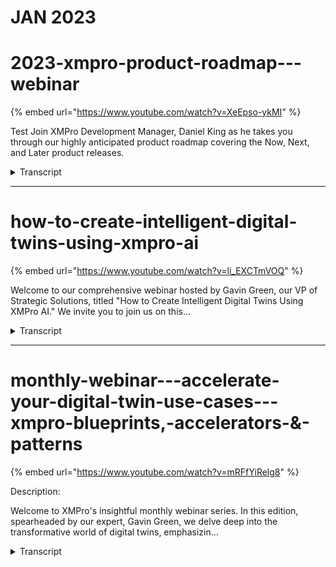 # JAN 2023

# 2023-xmpro-product-roadmap---webinar
{% embed url="https://www.youtube.com/watch?v=XeEpso-ykMI" %}



Test Join XMPro Development Manager, Daniel King as he takes you through our highly anticipated product roadmap covering the Now, Next, and Later product releases.
<details>
<summary>Transcript</summary>Join XMPro Development Manager, Daniel King as he takes you through our highly anticipated product roadmap covering the Now, Next, and Later product releases.
welcome to the XM Pro product roadmap

webinar for 2023 I'm Daniel King

development manager at XM Pro I'm based

in Sunshine Coast Queensland Australia

and I'd like to thank you all for taking

the time to attend today

I have a lot to cover off today so if

you have any questions please send them

through and I'll try to answer them at

the end

2023 has been an amazing year so far and

I can't believe it's halfway already

I won't be recapping recently delivered

items in this session but I'd like to

encourage you to go to our website and

check out our latest release notes

there are three key achievements I would

like to call out though 83 of our agency

connectors have been contributed to so

far this year which is massive I'll be

partnered with Dell Technologies to

create a validated design for the

manufacturing Edge and work with Nvidia

to validate XM Pro as GPU enabled or

accelerated and Enterprise ready

I'd like to take a second here to thank

the XM pro team for their contributions

and making all this happen I know a few

of them are watching today so thank you

the intelligent digital twins framework

is a strategy for our product

Peter Van scope fake is CEO of XM Pro

and co-chair for the natural resources

of working group at the digital twin

Consortium

here goes into much more detail on our

strategy and if you haven't already

watched this previous webinar I'd highly

recommend you do so you can find it on

our XM Pro channel in YouTube

the i3c framework is a longer term view

of where we're heading

and the product roadmap represents the

items we're working on now and next to

get us there I won't be able to cover

everything on a roadmap in 30 minutes

but I'll try my best to cover as much as

I can today

four pillars of the XM Pro product are

how we execute on the i3c framework

together they support each of our three

themes faster time to Value distributed

intelligence and secure cost deployments

the triangle layout demonstrates how

each of these Builders support each

other

and the pillars have varying impact on

people processing Technology based on

their proximity to these little labels

here

the robot items will be grouped by

pillar and I'll be talking through each

roadmap item for each of these pillars

distributed intelligence is achieved

through Ai and Engineering where people

and Technology meet to innovate execute

and augment with AI

I think that's pretty cool

we're going to start today with AI and

Engineering pillar

47 of all iot applications will be AI

infused in 2027. that's a 30 increase in

under four years that's that's that's

amazing we want to enable our customers

to be part of that 47 percent

and we're doing this with a number of AI

roadmap items

so we're going to focus on Innovation

with AI first

AI is fast growing and disrupting

markets around us and it offers new

tools to do things differently but these

tools are rapidly changing this is why

we think Innovation with AI is critical

X and pro notebooks is a new product

we'll be releasing as part of our AI

offering it supports Jupiter notebooks

allowing you to use a well-established

product without having to retrain people

or refactor existing notebooks XM Pro

notebooks can be used in data science

scientific Computing and machine

learning and data scientists analysts

and Engineers will be able to access

data to innovate within the XM Pro Suite

each user will have their own dedicated

notebook actively using the product this

makes it very scalable and cost

effective as you experiment

one of the biggest challenges for data

scientists is the access to good data to

innovate with

we're adding integration to our data

stream data so excellent Pro notebooks

can access the rich and near real-time

data in transit

this scenario isn't just limited

real-time data though in data streams

you can also run simulations on your

data streams and access that same data

from Maximum code notebooks the same way

this approach also allows users to focus

on innovation without first having to

develop software and Integrations up

front

it also allows for continuous innovation

and experimentation over time

we currently support the ability to run

simulations on streams visualize the

results in apps

front running simulations is the ability

to run a simulated event just before the

real event to predict what that result

would be

and this example we're simulating an

event right before the real event to see

what the outcome would be and in this

case it would have been a bad outcome

this allows you to build functionality

into a stream to modify the path

an event takes ultimately ensuring that

you get a good outcome

so let's talk about when these things

are coming so the now Title Here

represents an item that's actively in

development or scheduled for release

soon and the next title represents work

with developers not yet commenced or is

blocked by another item

we practice hypothesis driven

development at xmpros this means that

items can shift or change the scope

based on what we learned

development for the X and pro notebooks

has completed and the team are working

on productizing it for our supported

platforms and

Cloud providers

it will be the first available on our

free trial offering which is probably

only days away at this stage or really

close and it'll become available

incrementally on our installers for

different clouds and platforms

next we'll be releasing support to

consume stream data in those notebooks

and we're in the early stages of

planning for this

front running simulations is also in the

early stages of planning

once you've innovated and produced new

AI Solutions you need a way to execute

them

running AI in our streams is one way to

do this and up until recently you'll be

limited running these on the CPU

the GPU is well suited for running

certain workloads and involve a lot of

concurrent processing

moving processing to the GPU can vastly

improve how much processing you can do

in the same time frame compared to the

CPU mathematical algorithms Machine

Vision neural networks and deep learning

are examples of workloads that involve a

lot of concurrent processing

in this example we're using a Machine

Vision to process apples and oranges

differently in our data stream

images of our fruit are ingested by a

data stream as an agent compares the

images pixel by pixel to determine if

the if it's an apple or an orange

by using the GPU to run pixel comparison

algorithms we can process a lot more

images

this stream can still be run on the edge

Fogle cloud

and it can also dynamically detect if

there's a compatible Nvidia GPU and use

it falling back to the CPU when the GPU

isn't available

there are a handful of scripting

languages that are fast becoming

standard for executing AO workloads by

supporting these scripting languages we

support customers in running their

existing Solutions in our streams this

reduces the need to refactor or retrain

staff and you can adopt new

functionality faster as is the large

open source Community currently

innovating using these scripting

languages

we're extending our current agents to

support more of these scripting

languages

we're also adding support for more

governments around these scripts in this

example you can see we can run a script

directly in an agent or reference the

latest published version of a script

from the common storage layer

for now I think of the common storage

layers kind of like GitHub and I'll talk

about this later

these scripts can be edited from the X

and pro notebooks allowing users to

operate completely in our suite of

products

data streams are executed for us to buy

our stream hosts and these stream hosts

can be run on the edge of fog and Cloud

allowing you to distribute your

processing fully strict scripts uh

providing like a very flexible and

composable architecture

thank you now we've recognize you may

have your own machine learning

operations or mlops

they're focused on streamlining the

process of taking machine learning

models to product and then maintaining

and monitoring them

mlop space it's it's growing very

quickly and there's a vast variety of

different third-party Solutions our

approach here is to create agents to

integrate these third-party Solutions

mlflow is our open source platform for

managing the end-to-end machine learning

life cycle

and is fast becoming the the most

popular in the space

we have created an ml flow agent that

can get the latest published version of

a model

and invoke it with data from the our

data stream and then return those

results back this prevents the the need

for a data science to actually go into a

data stream and update that stream each

time a new version of the model is

created

it also allows heavy processing of ml

models to be run on the customer systems

optimize already for these workloads

it also allows access to be restricted

to the data stream supporting the

principle of least privilege

mlops can be orchestrated from XM Pro

notebooks allowing you to run

experiments create models publish those

models and then invoke them directly

from The Notebook then using the results

foreign

GPU acceleration support is currently

available you can design Aid install

leverage Nvidia gpus using agent

documentation and we'll be extending

this documentation to provide more

examples and support

we're also working on adding GPU

acceleration support to some of our

existing agents

we currently have a python script and

we're close to releasing an R script

agent we'll be adding more governance

controls and integration to these to

these scripts using the common storage

layer after it's released and I'll talk

about talk more about that common source

layer layer later

we've recently developed the ml for

agent for integrating to customer lmops

and we're updating our public docs right

now before we actually release it

now the innovating and executing with AI

there's a great opportunity to augment

what we have now with these results

we currently have recommendations

capability and for those that aren't

familiar at a very high level you can

create recommendations with rules that

when are met generate alerts

we found that existing recommendations

can be augmented with AI anomalies can

be dynamically detected and visualized

with inside the recommendations

new recommendations can be automatically

generated or discovered

and rules within those recommendations

can be created or augmented

and alerts themselves can be augmented

with copilot like functionality and

assisting assisting engineers in in

resolving these alerts

chat GTP and open API services are

continuing to provide new and easier

innovative ways of doing things

accent Pro notebooks will be released

with a sample notebook demonstrating

integration to chat GTP in this sample

notebook it includes an end-to-end beer

quality example which incorporates chat

GTP and who doesn't like quality beer

data stream designer Integrations will

allow you to augment your event data

with chat GTP and app designer

Integrations will allow you to make

custom calls

from your apps enabling co-pilot like

functionality

the security of our data we will we uh

security fuel data and and how we

implement this is really important to us

we use the third-party services like GTP

takes a lot of our consideration and

we'll be factoring this into you know

how we solve these problems and deliver

these new product roadmap items

visualization of AI outputs is a really

powerful and effective way of

communicating the insights you're making

excellent Pro notebooks will allow you

to generate visualizations that you can

share in apps in this example we'll be

using chuckttp to generate a linear

regression visualization for us

it's using the data for my data streams

and it's checking to be savings a lot of

time because we're not having to find

the suitable libraries and write the

code to do this ourselves

Excel Pro notebooks will be released

with chat GTB integration support and

samples on how to get going quickly you

can currently integrate you integrate to

check GTP via our Python scripts and run

these in agents right now

and these Python scripts can be designed

and managed in X and pro notebooks

we will have importable end-to-end

Solutions as our starting point to get

you going faster for our common use

cases and additionally planning for app

designer and data stream designer

integration

as this is currently underway and it

will provide more additional no code

approaches

AI generated or discovered

recommendations is in the early stages

of planning there are some core

technical pieces that are needed before

we can start this work and the

development team are busy work on these

right now

generating analytics and visualizations

is currently available through a mix of

approaches we're currently planning on

how to extend these approaches to closer

integrate x and pro notebooks allowing

from a more seamless experiment

experience from right through from

Innovation through to augmentation and

the visualization

all these new AI roadmap items need

distributed computing and network

infrastructure management to support an

edge ecosystem

this is the cloud to Edge continuum

we currently support deployments to a

wide variety of cloud providers and

on-prem platforms using cloud and

platform native services

this creates additional overhead for us

and our customers as we add more

features demanding more capabilities in

this area

these environments can be configured in

many different ways and also change and

sometimes without our control and this

makes it difficult for us to deploy and

support our products simply as

seamlessly

there are new more modern approaches

that are quickly become industry

standard for the type of architecture

that underpins our suite of products

these more modern approaches require us

to change our deployments to embrace

them

we'll be creating a cloud agnostic

deployment for our suite of products

that will become the default deployment

method

the aim is to provide a product that is

more portable allowing for business

better business continuity planning more

reliable with self-healing properties

and more performant allowing for better

performance for Less cost

now we currently support distributed

deployment and in this example we have

products used most by our users in the

cloud in regions closest to those users

making the products feel fast and snappy

in the fog we have our AI capabilities

closest to where most of our data is

reducing the time to transmit large

volumes of data over the wire and on the

edge we have our stream hosts these are

our engines that run our data streams by

putting them on the edge we put them

closest with the devices and Edge

systems are

the challenge with this approach is

managing all these Edge deployments

without some form of centralized

monitoring alerting and management it

can become difficult and time consuming

for iot to manage these systems

this is why we're building support for

third-party systems that provides

centralized monitoring alerting and

management capabilities

we're adopting industry standards and

best practices to allow us to easily add

additional providers over time and this

also provides customers with the

flexibility to use their existing

providers if they have them

the solution would be composable with

the ability to select different

providers from different functions

instead of having to commit to one

system to do it all

we're bringing devsecops capabilities to

our sweeter products

we're not building these capabilities

into our products but again leveraging

existing industry standards and best

practices to allow you to use your own

providers

in this example we have a pre-pro

environment that we want to design our

streams and apps before we publish them

to production

these new versions of apps and streams

are automatically exported to the common

storage layer and from there UI test

automation can be run leveraging our XM

Pro test automation Library

secure testing can be performed on any

changes to say Integrations to mitigate

any potential vulnerabilities and when

all these pre-checks pass the change is

then approved and these versions can be

published to our products or your

product environment or the customer

support environment

we can take a similar approach to

upgrades to X and pro new versions can

be automatically and programmatically

installed in pre-prod manual regression

or just automated UI testing performed

and then deployed to production

we've just released automated database

installs and upgrades

which allows for a fully automated

deployment our current deployment

options required a customer though to

set up Automation in their third-party

systems

best practices have evolved since some

parts of the process were first

developed and we need to redesign these

and we'll provide be providing improved

deployment automation incrementally

product by product

we've completed several proof of

Concepts around Cloud agnostic

deployment

with commence development and are taking

our product by product approach and

we'll continue to support cloud data for

some time shifting to Cloud agnostic

deployments as default and they're done

we're looking to cater for customers who

want an out-of-the-box experiments where

they can use all the default deployment

configuration that we provide right

through to those that want to consume

the individual product artifacts and

build them into their own custom

deployment

we've completed a proof of concept I

distributed deployment management based

on our Cloud agnostic approach and we're

in the planning state of considering a

mix of internal and external third-party

tooling to be rolled out incrementally

faster time to value is achieved through

roadmap items that combine people

and process to accelerate transformation

we're providing more support for what

you have when it comes to visualizations

we use blocks to compose apps and

already have a large library of blocks

to do this however some scenarios it's

quite difficult to create a block for

example

if a customer system uses an

incompatible technology or uses an old

technology that performs slowly or is

just custom or an in-house system

meta blocks will allow us or you to

create custom blocks to overcome these

challenges

it'll allow you to run visualizations

side by side that traditionally just

wouldn't be possible

with this capability you will be able to

create an industrial metaverse that runs

on the same backbone of event data

without first needing to re-platform

your existing exist existing systems to

like a common technology

this gives you the flexibility to delay

deciding when that common technology

needs to be and what it needs to be

until that Industrial metaverse

Technologies and processes stabilize and

you can make a better decision about

that

I've mentioned the common storage layer

a number of times already in this

presentation

and that's because it will unite

artifacts across XM Pro think of it as

kind of like GitHub

except we'll be implementing it in a way

that allow you to choose the provider so

it doesn't have to be GitHub it'll also

be comprised of several different

Technologies allowing for the best

technology for the job and using best

practices to do it

the common storage layout will allow you

to collaborate faster and safer

providing well-known interfaces and

governance controls to do this

anything you can currently export or

import can be managed here and all the

new artifacts discussed today will be

stored here

the provider you choose for the common

storage layer will also support

integration most likely and allowing you

to automate and tie in artifacts from

Max and pro into your current existing

systems

we're introducing some new artifacts the

common series later get you started

quicker and keep you innovating

blueprints are pre-built Solutions

providing end-to-end working samples

accelerators can be imported into your

environment as a starting point

from which you then can extend from

and patents are pre-configured data

streams at servers building blocks that

you can compose and extend out

you'll also be able to create your own

versions and collaborate internally and

externally

so we currently have a library

predefined Solutions in our XM Pro

GitHub project which you can now check

out

we'll also continue to add to these over

time and next we're looking at adding a

library UI into our accent pro products

to access and integrate them a little

bit more easier

we've completed a perfect concept of

meta blocks and are planning on studying

development soon and we've selected

several new and existing blocks to be

candidates for that first release

we're currently using several providers

for my common storage layer internally

for collaboration and we'll be exposing

these publicly

we're beginning planning We Begin

planning on how we'll integrate these

products in the UI shortly

where process and Technology meet we

need strong governance to be secure

across deployments and we do this with

zero trust architecture

zero trust architecture is not new for

us at X and pro and something we take

really seriously

we aim to give you more control over

what users can access with finer grained

Access Control

the product rights will align closer to

API endpoint functionality and not UI

components we'll still have product

roles to manage any additional

complexity this might introduce and in

this diagram you can see a user

accessing data via connector or

recommendations functionality previously

these would have been these five rights

here would have been three different

rights this change allows for greater

control over what users can access

and by aligning these rights to API

endpoints it makes it simpler to apply

the principle of least privilege at

scale

we currently run several security scans

every three months months and uh and

publish these results to our website

in addition to this we'll be running

incremental scans on every code change

for each product to pick up potential

vulnerabilities earlier this change will

ensure that any new vulnerabilities are

identified and addressed as soon as

possible

so XM Pro currently supports integration

to Azure ad ID provider providing an

easy way to leverage existing user

logins and security policies and

features like SSO and MFA

we're extending this functionality to

include support for more scenarios like

a Federated tenancy model

this integration has been done using

industry standards making it easier for

us to add new providers when it's

necessary

as we implement the edge to Cloud

Continuum and monitoring and managing

product performance is critical

we need it we're implementing support

for application Performance Management

tooling and we're doing this using

industry standards so adding new

providers will be easier using this

integration you'll be able to monitor

performance of our products

be alerted when there's issues and if

needed do basic troubleshooting yourself

so we're applying finer grade access

controls incrementally to each of our

products with the first product in

development now

we have continuous security scanning set

up on most of our products are in the

process of updating the remaining right

now

and we currently have support for Azure

ID and like I mentioned before we're

just extending this to support more

scenarios like a Federated tenancy model

and we're currently adding support for

Azure app insights as a APN provider

so

we'll be running webinars on the items

shown today as they become available and

diving into a lot more deeper detail

if you have any questions please send

them through and I'll try to answer them

now thanks

thanks Dan um so we've got two questions

here already

um the first one is where can we find

more information on XM Pro AI

okay great question ah thanks Sarah

so that segues really nicely uh next

month Gavin Green will be doing a

webinar on AI and he'll go into a lot

more detail

um I'd encourage you to sign up for that

and attend

um we're very close to releasing X and

pro notebooks in our free trial soon

um I think it's a couple of days away at

the stage just keep an eye out for that

uh sign up have a play around with our

free trial and the different AR

capabilities that are in there and I

also believe we're publishing a web page

specifically around Ai and our website

and the features that you can leverage

there so keep an eye out for that as

well

awesome there's another question here um

it says with Edge to Cloud continuum

providing any

s around containerized architecture

good question uh yes really really

excited about this one

um so actually we currently have Docker

images for our stream hosts these are

the engines that run our data streams

we're adding Docker images for other

products and we'll be creating a

container registry that will be

publishing these two

um we will likely do webinars on this as

this becomes available

um

so yes

awesome and then one very important

question asking will we receive a copy

of the webinar from today

yes yeah this is probably where I do the

uh like And subscribe Us on YouTube

um yes we'll be putting this on YouTube

on our XM Pro Channel all of our

webinars are on there including uh Peter

Scott fakes previous one I mentioned

please jump on there and look at it look

at it um Sarah do you know how long

it'll take for it to get up there

um hopefully we'll get it up today

sometime later on today okay

thanks

that's it for the questions

oh I head over to you oh thanks

okay

um so if you just want to change science

then

cool

thanks everyone um so thanks very much

Dan for taking us through and thanks

everyone for joining us if you're

looking for more information uh you can

contact Dan directly or the team via

these email addresses as Dan mentions

we're running these webinars monthly and

our next session will be on XM Pro AI

presented by Gavin Green so you can

register by scanning the QR code there's

a link in the chat box and I'll also be

sending the link

um shortly when we send the recording

out sometime later on today and we look

forward to seeing you all next month

thank you very much for joining

thank you
</details>


---


# how-to-create-intelligent-digital-twins-using-xmpro-ai
{% embed url="https://www.youtube.com/watch?v=li_EXCTmVOQ" %}



Welcome to our comprehensive webinar hosted by Gavin Green, our VP of Strategic Solutions, titled "How to Create Intelligent Digital Twins Using XMPro AI." We invite you to join us on this...
<details>
<summary>Transcript</summary>Welcome to our comprehensive webinar hosted by Gavin Green, our VP of Strategic Solutions, titled "How to Create Intelligent Digital Twins Using XMPro AI." We invite you to join us on this...
hello everybody and welcome to our XM

Pro AI

um for intelligent digital twins webinar

my name is Kevin green I look after

strategic solutions for XM Pro I want to

thank you for your time attending today

if you've got any questions please send

them through I'm not trying to answer

them at the at the end

in some prior webinars we went through

the four pillars of the the excellent

product I'm not going to go into detail

here

but just in a continuation of that which

pieces are we going to be focusing on

this is in line with our i3c framework

and it's in essence where we focus our

effort when we're putting the product to

Market and the different feature sets

that we are are working on

today's Focus however is going to be on

the AI side of things and what is in the

product that can help you for the

intelligent digital twins with the the

focus on the AI site

before we jump into you'll hear me

talking around intelligent digital Twins

and digital Twins and there is a

difference between the two of those

there was a paper that was written on

the evolution of digital twins

um the two fathers of digital twins

Being John Vickers and the second being

Dr Michael Greaves

um this is Dr Michael greve's vision of

the different stages of evolution of

digital twins these are some slides from

the paper the paper is available down

the bottom and if you're interested we

can send you the link where you can

access the paper as well and it outlines

the different stages and it's also used

as inspiration and a guide within our

software and what it is that we do the

the main Evolution steps you'll see them

on the right there going from zero being

traditional 2D

that evolved into transitional so you're

number one which was 3D cat that went

into number two around the conceptual

this is where

um things started becoming a lot more

model based and then that evolved into

the concept of a digital twin platform

the step number three this is where most

people are at the moment

and they are slowly moving towards the

the number four which is around

intelligent digital twins one of the

applications for intelligent digital

twins is front running simulation it's

by no means the the only one it's just

the one that's front of mind which helps

explain the intelligent aspect of that

as well

when we start comparing digital Twins

versus intelligent digital twins there

are certain characteristics of a digital

twin and then there are characteristics

of an intelligent digital twin I've just

built the slides here again I'm not

going to go into into detail here the QR

code in the middle will take you to a

video which will go into a lot more

around the digital twin capabilities and

characteristics and the intelligent on

the other side

the one piece right at the bottom is the

anticipatory or the front running

simulation side of things

keeping with the the XM Pro product

within our intelligent digital twin

suite for those of you who are familiar

you're familiar with the data stream

designer the DS the app designer which

is the ad here and the subscription

manager of the SM here

the new one which you may not have seen

is around the AI side

rounding out the intelligent digital

twin Suite here

we'll go into that quite a bit of what

I'm going to walk you through you can do

without and I'll touch on some of those

areas where you can and then also touch

on the areas where you do need the the

newest addition here which would be on

the on the AI side

we have to stop in at the tip of the

iceberg where does it slot in so when

most people look at our digital Twins

and this is true for normal digital turn

platforms all the way through to

intelligent digital turns as well as

most people look at the top and they see

the uis there's actually a lot of things

that sit underneath

which is where the recommendations come

in and this is also where we slot in the

AI aspect as well the AI integration the

notebooks as well as how you

operationalize this for the agents you

still have everything else as you are

used to you've still got your data

stream and you've got your subscription

manager as well

we're going to leave the slides here and

we're going to jump into the actual

software itself and we're going to go

through a few examples of what it is

that I'm actually talking about here

so what we put together is we created an

app which will just allow me to walk

through the different bits and pieces

that we've got

let me just get rid of my slides

and we'll come back to to this

so again this is all driven from an

overarching framework which is what we

call our i3c

um and it's broken up into a few

different areas specifically with an AI

Focus for today we're talking around

Innovative embedded and augmented but

how do they all fit together where do

they all work together

we like pictures so we like explaining

how all of these fit together

as it is right now without having to

upgrade any accent Pro you can do

everything on the right here we call

that embedded AI

from the data stream designer how do you

bring the models in maybe you've already

got some models how do you

operationalize them and use them

everything else on the left here is some

of the new capability that we've brought

in with regards to Innovative AI as well

as augmented AI it's not required you

don't have to you can choose to use this

or not use this as well

so as we go into these different areas

what do I mean when I start talking

around Innovative AI we start going into

Excel Pro notebooks and there's two main

items in here the one is around the

ability to discover

so you'll see on the left we have a new

tool and that'll open up what we call

accent Pro notebooks

within here for those who are familiar

and comfortable you'll notice a familiar

environment being a Jupiter notebook

that we've got here

so this allows you to discover work

through and come up with the different

models Etc

any of the libraries that you can use

within a jupyter notebook you can use in

here this particular example I've got

here you can see this is around

predicting and the the beverage industry

using linear regression

as I build through this particular

notebook here you can see I'm going to

import certain libraries and it's going

to walk me through the different pieces

here so if there's a library that

I need for my machine learning or I want

to do some data Discovery I can load it

into the notebook not a problem at all

the other thing that as we work through

this that we've added into this is a

generative AI capability as well

what we mean by that is as I work

through this you'll notice at this point

here we've integrated chatgpt into this

environment as well so what that means

is you can actually use the chat GPT

to help augment and enrich what you're

looking for in here this example that

I've got in here what we're actually

asking

um chat GPT to do is to write me some

code on how to visualize the data that

I'm looking at I'm not an expert in how

I put this together so we're going to

ask and it'll actually generate

the items for me and if I go and run

that now you'll notice that it's going

to run and then it will generate and it

once it comes back it'll actually show

me the plot for the data that I'm

looking for

scroll a bit further down you'll

actually see what that looks like

if we keep going you can start

developing different models as well

if I come back here step one is really

what we call notebooks which allows you

to interact in an environment which is

familiar to you

you don't have to use them in here if

you do use them in here you can start

using some of the other features and the

bits and pieces that we've made

available as well if you have your own

models and you just want to use them and

plug them in by all means you can do

that already in the steps here

the second piece is really when we start

wanting to deploy models so there's two

main things that you can actually do

with the model

the one if I go into a different example

here is I can actually run this

it will generate the model I can help

discover that and the end result is I

can actually save this model to a file

that I cannot use inside the data stream

you can do the same thing right now

let's say you have a jupyter notebook

that sits outside X and pro you've

already doing Discovery you're already

generating models how do you just use

those models and bring them in you can

do that and I'll show you in a data

stream as well

the second thing that we're doing in the

prior example though is we're actually

fitting this model and passing it to a

repository and the reason for this is we

want to introduce a concept of

governance

and make sure that there is a framework

that you can actually deploy into and

that your models can live so that you

don't end up with a an Excel of machine

learning model sitting everywhere no one

knows it's got the latest version of

where it's actually sitting

if you have your own repository by all

means you can actually hook into and use

that as well this example here we're

just talking to to Mr flow as the

repository this is just one example it

is not the only example so if you've

already got one by all means you can

just plug that in and actually use that

as I continue to step through all of

this what it's doing is it's working out

the model it's working out the pieces

and then it is actually publishing that

model to my ml flow repository for me

you'll see it has already existed it's

going to created me a version 5 of that

model and now I can go into my actual

repository and decide when I want to

deploy that or elevate it to production

or not

so if we jump into that and again this

is just one example that we've got it's

not the only repository you can see the

one that we've just pushed through now

so number four is the one which is

currently in production I cannot decide

that number five is ready to go and I

can transition it to staging in a

controlled environment versus working

out well which is my live running model

which one isn't and how do you in a

governance structure move between the

different Frameworks that we're actually

looking at here

number four is currently published and

I'll show you now where that is actually

published and running

so if we come back here we call that

Innovative AI so if I come back to the

diagram that we're looking at here this

is the area that we are working in at

the moment is how do we take training

data how do we ask for specific results

that we are looking for and how do we

run that through a notebook you can't

augment that with chat GPT in this

example and then deploy that to an ml

Ops platform of your choice

you don't have to deploy it you can just

take the actual raw artifact which is a

result of that model and then use it in

a data stream as well

the

preferred or the more governance driven

process is to actually push that through

a

repository because then you get

everything that comes with the

repository as well

I mentioned you can do things right now

you don't need to upgrade or get all the

newest toys in the Box to to be able to

do this this is around the embedded AI

side so if I go into and this will open

up my data stream designer for me

you can do this right now you can drag

on this example has got a python runtime

running here which is running a model

this model was created inside the

notebook it was outputted from The

Notebook and then manually put into the

data stream and used and this is

capability that you can do as I

mentioned right now we call that how do

you use it from a manual perspective

what you'll also notice is there are a

lot of other items in the library

so if python is just being one of them

but let's say you want to use a more

standard algorithm like anomaly

detection or binary classification or

clustering

those agents already exist you can just

drag them on and use them right now

there's nothing stopping you you do not

need a repository you do not need to use

the Excel Pro notebook to take um

advantage of that particular capability

however if you do use a repository

and you actually want to integrate and

make use of that inside the data stream

what we've got here is we're performing

the analysis so this is using the Mr

flow agent so on the left you will see

here is a list of library

one of those being the ml flow

the Mr flow is talking to the repository

and here you can see the actual model

that it's talking to and everything else

is governed as well so I don't need to

remember the URLs I don't need to

remember logons passwords Etc I just

want to use that particular model and

actually just run it and execute it

again this is your governance that sits

around it it makes sure that the models

which you're using to do anomaly

detection Predictive Analytics maybe

you're using it to do forecasting or to

do front running simulation or just to

do normal simulation of current state or

past State you want to make sure that

you're running on the correct model

latest model and that you have control

of that you can do that inside the data

streams that we're looking at in here

so again if we come back

Innovative AI this is a really around

the ability to discover

go in through the particular notebooks

and then how do you use some of those

libraries in there the other example in

here is you can actually just create

models that do simulation so you don't

need to create models that do very

sophisticated

um AI number crunching and algorithms at

output you can do something as simple as

just simulation which is what this

particular example here is doing we're

creating a network we are then deploying

the same model to the repository again

you don't have to

There's an actual example of this one

running just the python itself with the

simulation on top of that as well

this one here is doing a remaining

useful life as well as a more advanced

prediction on the data coming in the one

that I just showed you is doing more

simulation so it caters to to both

there's no

you can do one and not the other

if we go into the augmented side

let me expand that a bit here so

embedded again you can do this right now

there's nothing stopping you from using

the current set of libraries and we're

expanding and adding to those all the

time

ml.net are some of those that you're

seeing in there ml flow when you're

talking to repositories maybe you want

to use some GPU enabled

um

algorithms from the the Nvidia Library

you can do all of that right now within

the embedded side of things

the Innovative is around the notebooks

but augmented is not just in the

notebook section over here

the augmented

AI you can actually use inside your apps

when you create and configure them as

well

what do I mean by that oh let's go into

an example

so I've got a particular app here and on

the right you'll see some

recommendations have triggered

these recommendations you can see

remaining useful life has been declining

and I can go a bit further down and I

can see remaining useful life has been

predicted to be below a certain

threshold again these were running

through the data stream and they can

either be Standalone python or any of

the other algorithms or read the matter

or repository and execute them as well

if I drill into that particular asset

it'll actually filter out my

recommendations for the two that I'm

interested in across the top you can

actually view the state of the model and

you can view the state of the data

that's flowing through the model so

actual versus predictive how are we

doing are we getting better we're

getting worse

if you apply this to simulation you

could have a button here that you could

click and it can actually show you the

progression of a simulation as it's

running through the uh the model itself

these recommendations here

you'll see above that there's a thing

called copilot copilot you can actually

bring into the application and use it in

here so if I was to ask it a question

let me just grab my prompt

and paste that in there

I can engage and talk with it and ask it

anything around this particular asset

that I'm interested in

this is using currently chat GPT so the

the data that I'm looking for here is

not sensitive in that regard however we

do have some OEM

Partners who have gone and taken as an

example Azure open Ai and they are using

that on their own data their documents

their manuals and they've deployed that

internally as well

this is just easier to to demonstrate

and show the concept of how you can plug

this in and where we are busy plugin the

different bits and pieces in so even

though this is using a chapter GPT API

here you could switch this out and put

azure's open AI in here as well a lot of

problem to do that

you'll see the the recommendations

coming down

you can go and expand that further and

actually pass these recommendations into

the assets themselves so here you can

see a discharge exception and I can

actually see that in this particular

Unity view as well I've got more space

for my co-pilot

um but I can still see the relevant

information that is applicable for me

if I drill into these recommendations

and I'll drill into this one as an

example and then I'll open a few others

as well

this is your quick start for

recommendations that you've configured

what I mean by quick start

so let me go all the way back here and

open up a different example for you

so when I say quick start you have

certain capability that is available out

the box you get it when you install and

you can just use it there's some other

capability that you can actually

configure within the platform as well so

we have a lot of different widgets we

have a lot of different applications

that you can just import we have a lot

of different templates

one of those templates is around

recommendations so you'll see at the top

I've actually got two sets of

recommendations on this particular page

for the Top If I go into my one example

this is the recommendations that most

people are familiar with XM Pro would

actually be looking at

this is the the Quick Start

you can't really change anything here

from an end user's experience or even

from someone who's configuring it you do

have some some control over the form and

maybe the triage instructions here but

that's about it you can't change any of

the layout you can't add anything to

this particular form maybe you want to

enhance and bring some other data in

some other capability in here as well

so how do you actually do that

if we go down the bottom

you can actually take all of that data

and make it available in different views

that your end users are interested in

consuming

same data presented a bit differently

but what this allows us to do is we can

now bring in let me hit my other prompt

there we can now bring in the copilot

into here as well and this is around dry

gas seals I can see my event data for

the event that has happened I can see

analytics so how often is this actually

happening is there something that

happens at certain times is it happening

when other events are happening as well

so we're dealing with a pressure seal

that is low we may have some high

temperatures maybe all of this is

related and there is a correlation

between these as well

however if we go a bit further down you

can bring the copilot in here as well

so now you've got a co-pilot which you

can deploy and use on an actual

application itself at an asset level or

maybe all the way up at a landing page

for your different views or you can have

a view where you can have it all the way

down with your recommendation data as

well

so now as an end user I can decide and I

can work through and work out based on

what I'm looking at based on what I've

asked and the responses I am getting do

I need to create a work request can I

capture any notes what do I actually

need to do with this recommendation that

I'm looking at here

and again this recommendation was

triggered from within the data streams

you'll see there is a run recommendation

if I go into the other example you'll

see there is a run recommendation as

well so we apply the same patterns in

our data streams irrespective or if if

you're using a model that is coming from

a repository

in this case this one is coming from a

repository or if you're using some of

the standard inbuilt

algorithms are already there or if you

just want to go and run your own model

and actually use that in here as well

they all follow the same pattern the

output of that you can pass to

recommendations and Trigger

recommendations as well because that's a

key thing for us is making sure that we

can close the loop on any of these

events that we find it's one thing to

just have a model it's how do you

operationalize the model and make it

useful

with the outputs that are coming

this view here

you can then look at the data you can

view any of the model information and

now you have a lot of different options

and how you want to react to that

if I close that

and we come back to this particular view

here

so to go through the the items that

we've just gone through

we talk around Innovation AI

embedded AI as well as augmented AI

embedded AI you can do right now

we have the libraries we have the agents

if you need specific agents for specific

algorithms they're pretty quick and easy

to create they need to talk to a certain

repository you don't want to use the one

that I've just shown here maybe you've

already got your own

those agents can be created very quickly

and deployed and used

on the augmented AI site

you can right now bring in

if I open that up again you can bring in

things like co-pilot into your

applications right now there's nothing

stopping you there's there's no

capability that you're missing to do

that the only thing that I would suggest

is make sure that whatever it is that

you want to use here

um you understand the privacy concerns

with the data again we are using chat

GPT here we are busy I can't show you

the the things on the Azure open AI side

because that's typically trained and

running on corporate data or customer

specific data for their customer

so this you would just swap out same

capability exactly the same mechanism

it's just what's sitting behind that'll

actually change for you as well you can

do that right now

The Innovation piece here this is where

you need access to the excellent Pro

notebook here

to be able to run and configure what

you're looking at we do provide if I go

back into the router we do provide a

quick start as well

the quick start for if you're not

familiar with all the different

capabilities the markup that you need to

use and how you can configure this a

quick start will actually walk you

through as well it's available as soon

as you have access to the AI designer

you'll find it in the list here and it

has a index and it'll just run you

through all the bits and pieces you need

if you're interested in some of the

other examples that we've got you by all

means reach out and happy to happy to

discuss how we can share and learn from

this as well

okay let's see if we've got any of the

the questions we do have a few questions

that came in there so first one does XM

Pro have models

um great question we get that quite a

lot when people see all the different

pieces and capabilities we don't have

specific models that we make available

we're not a data science scientist

company

however we do have certain algorithms

that we do make available so for

instance anomaly detection regression

um

classifications Etc what we do do is

give you the vehicles and the tools to

operationalize your own models whether

those are coming out of a repository as

we did with this piece here or whether

those are coming out of a data stream

and you go and configure everything

whether it's in python or even if you're

more comfortable in our script and you

want to use that you can do that as well

so we're more vehicle that allows you to

operationalize versus do we have a model

that does X on this asset

second question

um I did touch on it a few times but

just to to go through it is I have my

own models and repository do you I need

to choose yours being XM Pro

uh or can that you can keep your own you

do not have to replace what you

currently have you do not have to swap

that out and use ours you can just

integrate from ours into yours that'll

mostly get done inside the data stream

from the agent's perspective over here

again if there isn't an agent that will

connect to your repository of choice

it's pretty quick and easy to actually

create these types of Agents we can

create them on your behalf quite a few

of our partners do that as well or we

can even show you how to create these

yourself as well

the last thing I will leave you with

is just before we wrap up again thank

you for your time

um to today and we do have a webinar

coming out next month as well where

we're going to be talking about the 4.3

release

um the QR code here will take you

directly to the registration page if

you're more comfortable you can type the

link in and go from there if you have

any questions

um you can email me directly or just

sales at actionpro.com and again thank

you for the uh the time today and have a

great rest of the day

foreign
</details>


---


# monthly-webinar---accelerate-your-digital-twin-use-cases---xmpro-blueprints,-accelerators-&-patterns
{% embed url="https://www.youtube.com/watch?v=mRFfYiRelg8" %}



Description:

Welcome to XMPro's insightful monthly webinar series. In this edition, spearheaded by our expert, Gavin Green, we delve deep into the transformative world of digital twins, emphasizin...
<details>
<summary>Transcript</summary>Description:

Welcome to XMPro's insightful monthly webinar series. In this edition, spearheaded by our expert, Gavin Green, we delve deep into the transformative world of digital twins, emphasizin...
hello everybody and welcome to today's

uh webinar my name is Gavin Green I look

after strategic solutions for for exm I

want to thank you all for attending

today uh if you have any questions uh

put them into the uh the chat uh I think

there's question section as well I'll

try and get to them at the end as we go

through it so in today's webinar what

we're going to go through is how to

accelerate your digital twin use cases

using our blueprints accelerators and

pattern as

well before we start though uh we just

need to make sure that we're aligned on

some of the terminology um make sure

that when we're talking um an

accelerator or pattern everyone's on the

same page um on the topic so to do that

U it's easier if I just open it up and

we just go through this so starting from

the bottom um each of these tends to

build on each other so patterns um on

the far right here we see these as

preconfigured data streams we also see

widgets and I'll explain what the

difference is when I go into that uh

form part of the patterns um on on the

right

here the

accelerators um that is typically a

Jupiter notebook from our AI or our

notebook section um it could also be one

or two pages um it could also be a set

of recommendation s with the data Stream

So it builds on the patterns just a

little bit more and then blueprints

blueprints you could see those as

pre-built Solutions so they're typically

around a specific use case um and they

will contain data streams

recommendations um some app

visualizations templates

Etc what are some of the benefits by by

using templates um why are we having

this discussion around blue accelerators

and patterns and what does it mean for

for me and and my organization uh for

for those watching

today so some of the key benefits uh for

this is lower cost of deployment you can

integrate your Silo data um using best

practices you're going to shorten your

time to Value um and that plays into the

next one as well which is improving your

internal personal productivity you don't

have to spend a lot of time working all

the intricate details and and bits some

pieces up you can use this as your

starting platform um and then just adapt

it and change it to your own

requirements as

well you can increase your return on

your value proposition again these all

tie into the shorten time to Value piece

of the top which is really U the key

thing here around all three of them it

doesn't matter if it's a pattern an

accelerator or a blueprint it really is

how do we do things a lot quicker um and

get to our end result a lot faster the

the last one is an

interesting you can get the domain

Knowledge from our partners as well as

ourselves around certain use cases again

you can import these adapt them change

them to your own requirements um but

just some of the benefits of using the

uh the templates

themselves when it comes to our suite of

um products which pieces do these touch

it's going to touch all four them it's

going to touch the data streams the AI

the app designer and also the

recommendation manager as well so it

touches all four of them as you see them

here coming back to my um Iceberg

analogy slide patterns you'll find right

down the bottom here the the patterns

are touching the uh the data stream side

so the DS data wrangling analytics

integration orchestration when we start

talking around the accelerators

accelerators will be touching the AI

piece they could be touching the

recommendation manager piece as well as

the data stream and then you have your

Blueprints and blueprints will go from

the top all the way down whether it's

the app designer recommendations AI or

data streams the notice down the bottom

there the subscription manager we don't

actually touch anything in the

subscription manager for all three of

them so pattern accelerators or or

blueprints the subscription manager is

just where you control your access to

the different pieces so remember when

you're importing and creating your your

different uh blueprints uh or even your

accelerators make sure you set up the

correct access for your team uh if you

want to share them either read access or

write access to them as well if you

don't do that no one else will be able

to use those different components as

well so let's dive into what is it that

we're actually looking at here and and

how do I get a hold of them

if I go into our documentation website

um on the far left you will see there is

a link which says blueprints

accelerators and patents what that will

do is that'll take you to a website this

website is hosted in GitHub itself and

you can see blueprints accelerators and

pattern if we start at the bottom and

work our way all the way to the Top If

we go to patterns it will list all the

different patterns that we have

published now publish these if you wish

to contribute I will have a link right

at the end which will walk us through

how to contribute um and make your own

patterns accelerators or blueprints

available here and you can merge them in

as well pattern is broken up into two

main sections um that I have available

here the AI these will be data streams

and then widgets which will be used in

the app

designer this is a constantly evolving

site as we have new um items added in

either of the three sections they will

be added to these Pages um and you'll be

able to access them as well if you click

the view details on any of them it'll

take you down into the actual component

itself so this is the asset monitoring

using binary classification across the

top you have your visuals so if you

click into those you can actually see

what they look like from the visual

perspective just clicking out of that

will'll close them on the left you will

see all the pages will have a set of

common items the one is going to be the

import password whenever you try and

import anything it doesn't matter if it

is a widget it doesn't matter if it's a

data stream recommendation or an app you

need an import password we use the same

password for all of these items just to

make it easier for people to integrate

um and and use these all you can do is

just double click and copy this

particular password Here

and then you can use it when you're

importing if you're looking for

instructions and how to import you can

click this particular link here it will

take you to our documentation site which

will list out the import export um and

all the different components from our

documentation S as well does not matter

if it's a data stream uh recommendation

Etc it's all on this particular site

here on how to import it'll walk you

through the different details um for

that as well and then lastly there'll be

a file section which will contain the

various components that you are going to

need this particular example has two

there's a SQL script and there's a data

stream if you go and open the script

you'll notice that it'll actually take

you to the uh repository at the back

which has the components that you need

to actually run it so in this example

this would be the SQL script so you can

just copy the actual text here run this

against your SQL environment go back and

now you can and open up the data stream

and again you can just download the

actual data stream to import it as

well it does not matter if this is a

full blueprint and I'll show you a few

examples on that as well it follows the

same principle here with regards to the

section on the left components in the

middle you'll see a table of contents

will allow you to jump around different

items that we're looking at the data

stream will just highlight what are some

of the items that are used used in the

data Stream So if you want to learn a

little bit more you want to get a bit

more comfortable with the particular

pattern in this example which of the

agents are we using and again each of

these will take you and allow you to

drill down into that

particular um documentation and you can

find out more information as as you want

to or or need to right at the bottom are

the typical steps to follow to import it

does not matter if this is again a

package an accelerator or a blueprint

you're going to follow the very similar

steps to import the key thing at the top

there though is making sure that you

have a set of variables defined these

variables are typically create created

when you're installing a site but again

it's just good to make sure that you

have them when you are importing so what

do I mean by by these variables you need

to have specific access and you'll

notice here on the left there is

variables I'm in the app designer right

now I just click the uh hamburger and I

click variables it'll open up the

variables for

me what we're looking for is to make

sure you have the app designer URL and

the app designer integration key you

will notice that there is an app

designer URL inside the app designer and

if we go into the data streams you will

find one in there as well just a

reminder variables are shared so if you

define it in the app designer it'll be

available in the data stream and vice

versa however you do need to apply your

variables in both systems the reason for

that is each of them is using a

different encryption key um specifically

when you are encrypting the values in

here so just keep that in mind when you

are actually creating or confirming the

variables that you set them in both

environments you'll see here in the app

designer I can go down and I can see my

integration key if I go into the data

stream you can see I've set them as well

if you have not set them how do you know

you can see all the items here which

have the Chevron next to them have not

been set in the app designer whereas in

the data stream designer they have been

set so that's how you can very quickly

tell have they' been configured or not

do you need to configure them in both

environments it depends on your use case

and how you're going to use these

particular

variables inside the app designer I'm

not going to be using the actual too or

the ml flow capabilities but inside my

data stream I am that's why they are

configured for me in

here so important across the top make

sure that you have these defined to be

able to use this um data stream in this

example you'll notice that we're talking

around SQL username password down here

the reason we are is a lot of the

accelerators and pattern um are set to

specific data sources that we have

defined now when you are actually

loading in these accelerators by just

open up this particular one that we are

looking at

here you will see in this data stream we

have two items one which is going to be

where's my data coming from but two

where is my context coming from if you

want to change your context you can U

just make sure that over here you

obviously creating the variables to

whatever system you are changing it to

when you load it in so step one is

really just confirming your variables

where are you going to be getting your

data from um to to be able to do

anything the app designer these two here

is required when you are trying to run a

recommendation using a recommendation

manager or you are looking to pass data

to our visuals that is why you've

defined the two of those if you do not

have that def you will not be able to

use these two agents on this particular

data stream

itself second run the SQL script so here

you will see the smart meter again if I

open that up in another window you will

see what it is you actually creating and

configuring again do you have to use

this um in your own environment no by

all means you can swap that piece out

and drag on another context Provider

from the library as you need to or want

to bring it

in second importing the data

stream so first thing that you would

need to do is make sure that you

download the data stream uh from this

particular environment here so you can

see here is the data stream um itself

the extension U uh Fu so here I can just

click the download and it'll download

the actual carile for me to be able to

use

all

next thing we want to import that

particular data string it follows the

same process um if you go into the data

streams you will see there is an import

option if you click that it's going to

ask you for a file key this file key is

this key that we've copied across the

top here which is the input password

again we use the same password for all

three sections just to make it a lot

easier for folks to to use so you just

put the key in there and now you can

actually please select the file to to uh

to

upload and now we can say upload what

this will do is it will check your site

as well and it'll do the same for

recommendations it'll do the same for

for apps um if it picks up that there is

already a version of that it's going to

ask you a question you want to import it

as a new version what you want to import

it is a completely new entity of that

then this one is a data stream so I'm

going to get the option there it'll do

the same for a recommendation it'll do

the same for an app as well if you want

to just say a new version uh it'll just

increment the version and create this

system new version even if that app

recommendation or data stream is

published it'll create a new version but

it's not going to take that version live

you still need to go in and edit it and

change it because this is a data stream

it's going to ask me where do I actually

want to uh run it and I can put it into

the correct collection make sure that

you are following the um the actual

blade itself it's going to ask you

different question depending on what it

is that you want to import for the

different areas if I go into my new data

stream I can give it a name put it in a

category but again I slap my collection

designation um as

well once we've imported that then it is

available for for our use and as I go

into this particular

example

you can now change and configure it so

next step once we've imported it assign

access to others as required again

applies to all the different areas um as

well you need to decide who else is

going to be using this uh with you

because this is the data stream we can

go into the manage access and make sure

you're giving access to the correct

people also Define what type of access

you want to give them you want to give

them read access write access or coowner

access uh to it as well read access will

just allow you to view the co components

and content right will allow you to edit

and co-owner access will typically allow

you to change other people's access

rights to it as well if you have read

access to items you cannot publish or

unpublish uh that component whether it

is a data stream whether it's a

recommendation or whether it's an actual

app itself all you can do is edit and by

edit I mean you can go in and configure

and see what the items are you can make

changes to it it'll give you the little

ascts that will ask you to say but as

soon as you try and save it'll tell you

you do not have access to that and you

will not be able to save it um as

well

important have a look at the different

components that you and this is

specifically important with regards to

the the data streams themselves when

you're importing them you need to make

sure that you double click anything that

that is a exm Pro app and it's correctly

configured to use the URL and the key

the same for the recommendation make

sure that it is correctly set up to use

the uh the key and the uh the URL as

well what you also need to do is make

sure that your context provider is

pointing to whatever data source it is

that you've defined this one is pointing

to the SQL um because we've loaded the

SQL um across the top into there as well

so you need to make sure that that's

been defined as well the recommendation

make sure it's pointing to the correct

URL key just click apply save um and

that should be all you need to do the

entity items um the different components

down here you don't need to remap those

or reset those all you really need to do

is just make sure that your connection

properties are set typically your URL in

your key if I come into the SQL again

make sure that it's pointing to the

correct instances here making sure it's

your correct database your correct and

it'll automatically start filling in the

rest of the items for you as

well and then right at the bottom just

clicking apply publish and ensure that

you are getting data coming through for

for all of these but once you've

configured everything and it is ready to

go make sure you hit publish go to the

live view um and

typically pick the uh the item before

the Run recommendation as well as the

the app so here you'll see predict is

the the item coming out the AI post

elemetry is coming out of the action

agent depending on the data stream that

you've configured it'll take a bit um

just to run this one's running a

predictive model loading a lot of data

and contextual data so it'll take a

little bit of time to come through make

sure you've got the data flowing through

this particular section here before you

continue onwards I.E going in loading an

app loading a recommendation

Etc you can see the data is coming

through now across the top which means

we've configured this correctly and we

can either leave it running um and

continue on to the next step or we can

unpublish it depending on what the use

case for this item

is

accelerators if I go into into the top

we'll tend to build on patterns but

before we go into accelerators there's

this another area on P which is around

widgets now what a widget is is it is

into the realm of the app designer and

it really is how do I create individual

components that I don't have to spend a

lot of time trying to move everything

Pixel Perfect uh for it so what we've

done here is we've curated a list of a

lot of different widgets that we tend to

reuse over and over again just to make

it quicker and easier for folks to

actually use inside the app designer

again it's going to follow the same

principle across the top you will have

your um visuals these visuals here you

will see uh this is what the actual run

space will look like there is the

configure space um as well because this

is inside the app designer there's two

themes there's a light theme and a dark

theme on the left you have your same

thing which is importing the password as

well as a file as well as a widget so if

I open up that particular widget you'll

see it will take me again back into the

uh GitHub repo and it'll allow me to

download those particular um files

themselves so where are these uh widgets

and and how do I use them inside the app

designer if I go into a particular

application so I'm going to go into my

one example here if you go into the edit

mode as if you were configuring a

particular app

itself on this particular area here here

you'll see under blocks on the left

there's a widget section you have two

icons here which will allow you to

export a widget or import a widget if

you tell it you want to

import it's going to ask you for a key

this is the same key that we've got

across the top that is what we're

interested in so you paste the key there

and then you upload the actual widget

file itself that you are interested in

all of the widgets have a file that will

allow you to import that particular

widget so the depending on what it is

that you are looking to actually use and

reuse in your applications you just load

the appropriate widget for that where

the widgets actually appear is if you

expand

the the accordion you'll see all your

widgets will appear here as

well if I drag one on you will notice

that it will drag the item in for me as

well most of the widgets that we

configure will be from a Content card

perspective so you'll see here we have

card and here is a Content card that

will actually drag it in if I drag in

the other one you'll see this one is

dynamic and this one is

static why do we have two of these items

depending on your use case the one on

the right here means I have a static

view it's not going to change um I'm

only going to have so many columns you

can now come in and change as you want

to or need to so if you are not

interested in having all the columns you

can come in and actually remove a column

now I've only got three

columns each of these if you click on an

item and go to page layers you will

notice that there is typically a data

source that's been defined in the page

layer themselves so if I click the data

source it will allow me to bind this to

a particular data source itself so here

I can go into the page data create

myself a u data source typically

pointing to a data stream and if I go to

the block properties I can actually bind

this this particular data source um to

it and now I can come in and start

binding as I would normally the actual

text to any of the properties coming in

from that particular data source

itself all the widgets function in a

very similar faction where anything that

has data sources will allow you to map

them and move them as well again this is

a static this one's a little bit more

Dynamic what that means is you'll notice

this section here we've only to find one

the data source is going to dictate how

many columns it's actually going to be

creating for me and you'll find this

pattern follows through in a lot of the

actual widgets themselves there will

typically be a static one but there will

also be a dynamic one whether it's

columns or rows which will allow you to

grow um the actual um app pieces itself

if I click in here and go to the page

layers you'll see there is the total

data source and there is the child data

source so this is typically where you

would put the data source um itself and

then you just map the items and then

it'll configure everything for you I

mentioned two themes the widgets unless

otherwise specified will function in

both themes themselves so if I go into

the dark theme and I drag these two

widgets in as well you will notice that

they will be colored appropriately um

and they will match that particular

theme itself so if I go and actually

launch this you can see there are my um

items if I go to my live theme there are

my items as well because I bound this

one to the data source you will notice

that it's actually going to duplicate

the items so let's go in there let's

remove the data source for the uh the

moment and we can then have a look

at how this is actually rendering so

this is what it would look like in the

live theme this is what it would look

like in the dark

I didn't have to change anything um I

didn't have to edit anything I can just

drag them on use them and configure them

as I need to and that follows the same

for pretty much all the widgets um in

here and there's a lot of different

widgets um in here um this list is

constantly being added to we're

constantly growing it um if you have

something that you feel You' like to put

in here by all means send it to send it

in or contribute it um as well um to

this particular list the last it I'll

touch on is blueprints so inside

blueprints we're building on the other

two um items themselves so pattern

typically you have your um data streams

and widgets inside accelerators you will

see here these are typically onepage

apps so this one here would be um I've

just got a visual which is just showing

me 3D items and how do I bind them to a

Unity view so there is an app over here

and there is a data stream again it'll

walk you through what are some of the

key pieces in it but the steps you'll

notice is very similar to what we've uh

just gone through with the the patent

confirming your variables importing what

you need to do importing the application

um and then just running it from from

there inside the accelerators there is

an AI section as well so here if I open

this up we'll load the um quick start

guide or um our Jupiter notebooks or our

notebooks ourselves any of the other U

notebooks that we make available will

appear in here as well and we'll

function under the

accelerator coming into blueprints

you'll notice they just keep building on

each other here so the blueprints

themselves if I go into a particular

example in here across the top you have

your visuals again you can click through

that and see what all the different

components are in that um blueprint

itself on the left you just just have a

lot more items to

import you still got the same

instruction you still have the same

password here you have your application

and template there are the

recommendations data stream and any um

data scripts that are needed same

principle applies here when you are

importing your data streams you can

adjust and change where your data is

coming from you can also adjust and

change your recommendations so if the

thresholds are not to your liking change

and adjust them as well you'll see same

pattern make sure your variables are

defined running any of your scripts U

that need to be run there is a sequence

to importing a

blueprint um typically you will import

your data streams then you'll import

your

recommendations uh there are times when

you may be importing a second data

stream in between the two especially if

it's working on a recommendation that

will be called out in the actual steps

themselves and then last you'll import

your application for it when you're

importing your application you'll notice

down here it'll call out specific steps

that you need to do this is when you're

linking to

recommendations um and where you need to

do that the reason for doing application

last is if you were to do application

first one of the options on an import is

going to ask you to bind it to the

different data streams if you've not

imported those data streams left you can

leave it blank but you're going to have

to go and manually set that up

afterwards that's why the application is

typically lost because you already

imported your data streams you've

imported your recommendations and you

should just be able to match everything

when you import it it makes the

experience a lot quicker and a lot more

pleasant when you are loading those

in if we come back to to the items um

that we've got here again there's three

areas that typically build on top of

each other patents accelerators and and

blueprints so how do I contribute and

where do I get access uh to these so for

contributions um the link across the top

that QR code will take you straight to

that particular link itself or for

direct access you can click that link at

the bottom as well um if you don't want

to remember those particular links what

you can do is just go to our

documentation website documentation.

xo.com click the uh the link on the left

and it'll take you to that website as

well perfect um while I keep this up

here let's see if we've got any

questions from from anyone on the

audience we do okay so the one question

here is is around contrib okay so if you

want to contribute there's two ways you

can contribute um to it uh if you're not

comfortable loading them into the

repository or where to put it or how to

style it by all means you can send it to

us whether it's a pattern an accelerator

or blueprint what we'll do is um load it

ourselves and give you the um correct

attributes as to where it came from to

to load it in there if you are more

comfortable uh what you can do is you

can Fork the repository uh check it in

and then we can actually merge that in

uh once it's been rated and checked and

then it'll be available for everyone

else to to load in as

well next steps uh just before we wrap

up here um to remember to to register

for next month's webinar again there's

two options for it um here we'll be

hosting a a hoty Q&A session around

predictive maintenance and continue uh

condition monitoring as well any

questions you can reach out to our um or

our team for more information and again

thank you all for attending today have a

great rest of uh rest of your day
</details>